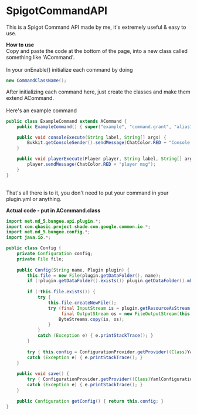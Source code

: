# SpigotCommandAPI

This is a Spigot Command API made by me, it's extremely useful & easy to use.


**How to use**\
Copy and paste the code at the bottom of the page, into a new class called something like 'ACommand'.\
\
In your onEnable() initialize each command by doing
```java
new CommandClassName();
```
After initializing each command here, just create the classes and make them extend ACommand.\
\
Here's an example command
```java
public class ExampleCommand extends ACommand {
    public ExampleCommand() { super("example", "command.grant", "alias1", "alias2"); }

    public void consoleExecute(String label, String[] args) {
        Bukkit.getConsoleSender().sendMessage(ChatColor.RED + "Console msg");
    }

    public void playerExecute(Player player, String label, String[] args) {
        player.sendMessage(ChatColor.RED + "player msg");
    }
}
```
\
That's all there is to it, you don't need to put your command in your plugin.yml or anything.

**Actual code - put in ACommand.class**
```java
import net.md_5.bungee.api.plugin.*;
import com.qbasic.project.shade.com.google.common.io.*;
import net.md_5.bungee.config.*;
import java.io.*;

public class Config {
    private Configuration config;
    private File file;
    
    public Config(String name, Plugin plugin) {
        this.file = new File(plugin.getDataFolder(), name);
        if (!plugin.getDataFolder().exists()) plugin.getDataFolder().mkdir();
    
        if (!this.file.exists()) {
            try {
                this.file.createNewFile();
                try (final InputStream is = plugin.getResourceAsStream(name);
                     final OutputStream os = new FileOutputStream(this.file)) {
                    ByteStreams.copy(is, os);
                }
            }
            catch (Exception e) { e.printStackTrace(); }
        }
        
        try { this.config = ConfigurationProvider.getProvider((Class)YamlConfiguration.class).load(this.file); }
        catch (Exception e) { e.printStackTrace(); }
    }
    
    public void save() {
        try { ConfigurationProvider.getProvider((Class)YamlConfiguration.class).save(this.config, this.file); }
        catch (Exception e) { e.printStackTrace(); }
    }
    
    public Configuration getConfig() { return this.config; }
}
```
